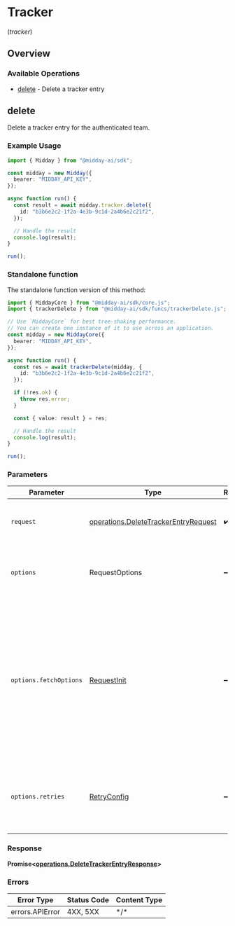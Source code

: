 # Tracker
(*tracker*)

## Overview

### Available Operations

* [delete](#delete) - Delete a tracker entry

## delete

Delete a tracker entry for the authenticated team.

### Example Usage

```typescript
import { Midday } from "@midday-ai/sdk";

const midday = new Midday({
  bearer: "MIDDAY_API_KEY",
});

async function run() {
  const result = await midday.tracker.delete({
    id: "b3b6e2c2-1f2a-4e3b-9c1d-2a4b6e2c21f2",
  });

  // Handle the result
  console.log(result);
}

run();
```

### Standalone function

The standalone function version of this method:

```typescript
import { MiddayCore } from "@midday-ai/sdk/core.js";
import { trackerDelete } from "@midday-ai/sdk/funcs/trackerDelete.js";

// Use `MiddayCore` for best tree-shaking performance.
// You can create one instance of it to use across an application.
const midday = new MiddayCore({
  bearer: "MIDDAY_API_KEY",
});

async function run() {
  const res = await trackerDelete(midday, {
    id: "b3b6e2c2-1f2a-4e3b-9c1d-2a4b6e2c21f2",
  });

  if (!res.ok) {
    throw res.error;
  }

  const { value: result } = res;

  // Handle the result
  console.log(result);
}

run();
```

### Parameters

| Parameter                                                                                                                                                                      | Type                                                                                                                                                                           | Required                                                                                                                                                                       | Description                                                                                                                                                                    |
| ------------------------------------------------------------------------------------------------------------------------------------------------------------------------------ | ------------------------------------------------------------------------------------------------------------------------------------------------------------------------------ | ------------------------------------------------------------------------------------------------------------------------------------------------------------------------------ | ------------------------------------------------------------------------------------------------------------------------------------------------------------------------------ |
| `request`                                                                                                                                                                      | [operations.DeleteTrackerEntryRequest](../../models/operations/deletetrackerentryrequest.md)                                                                                   | :heavy_check_mark:                                                                                                                                                             | The request object to use for the request.                                                                                                                                     |
| `options`                                                                                                                                                                      | RequestOptions                                                                                                                                                                 | :heavy_minus_sign:                                                                                                                                                             | Used to set various options for making HTTP requests.                                                                                                                          |
| `options.fetchOptions`                                                                                                                                                         | [RequestInit](https://developer.mozilla.org/en-US/docs/Web/API/Request/Request#options)                                                                                        | :heavy_minus_sign:                                                                                                                                                             | Options that are passed to the underlying HTTP request. This can be used to inject extra headers for examples. All `Request` options, except `method` and `body`, are allowed. |
| `options.retries`                                                                                                                                                              | [RetryConfig](../../lib/utils/retryconfig.md)                                                                                                                                  | :heavy_minus_sign:                                                                                                                                                             | Enables retrying HTTP requests under certain failure conditions.                                                                                                               |

### Response

**Promise\<[operations.DeleteTrackerEntryResponse](../../models/operations/deletetrackerentryresponse.md)\>**

### Errors

| Error Type      | Status Code     | Content Type    |
| --------------- | --------------- | --------------- |
| errors.APIError | 4XX, 5XX        | \*/\*           |